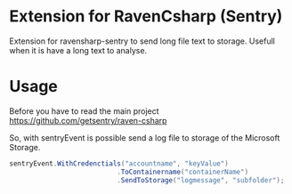 # Extension for RavenCsharp (Sentry)

Extension for ravensharp-sentry to send long file text to storage.
Usefull when it is have a long text to analyse.

# Usage

Before you have to read the main project https://github.com/getsentry/raven-csharp

So, with sentryEvent is possible send a log file to storage of the Microsoft Storage.

```csharp
sentryEvent.WithCredenctials("accountname", "keyValue")
                           .ToContainername("containerName")
                           .SendToStorage("logmessage", "subfolder");
```
